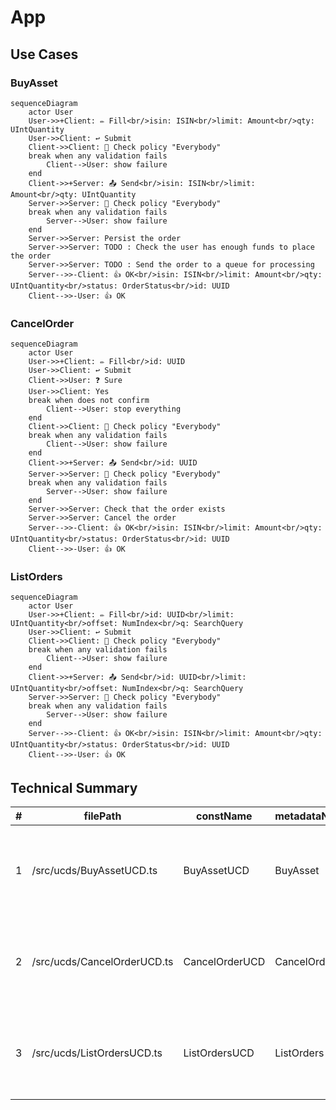 <!---
    All this code has been auto generated.
    DO NOT EDIT.
    Or be prepared to see all your changes erased at the next generation.
-->

# App

## Use Cases

### BuyAsset

```mermaid
sequenceDiagram
    actor User
    User->>+Client: ✏️ Fill<br/>isin: ISIN<br/>limit: Amount<br/>qty: UIntQuantity
    User->>Client: ↩️ Submit
    Client->>Client: 🔐 Check policy "Everybody"
    break when any validation fails
        Client-->User: show failure
    end
    Client->>+Server: 📤 Send<br/>isin: ISIN<br/>limit: Amount<br/>qty: UIntQuantity
    Server->>Server: 🔐 Check policy "Everybody"
    break when any validation fails
        Server-->User: show failure
    end
    Server->>Server: Persist the order
    Server->>Server: TODO : Check the user has enough funds to place the order
    Server->>Server: TODO : Send the order to a queue for processing
    Server-->>-Client: 👍 OK<br/>isin: ISIN<br/>limit: Amount<br/>qty: UIntQuantity<br/>status: OrderStatus<br/>id: UUID
    Client-->>-User: 👍 OK
```

### CancelOrder

```mermaid
sequenceDiagram
    actor User
    User->>+Client: ✏️ Fill<br/>id: UUID
    User->>Client: ↩️ Submit
    Client->>User: ❓ Sure
    User->>Client: Yes
    break when does not confirm
        Client-->User: stop everything
    end
    Client->>Client: 🔐 Check policy "Everybody"
    break when any validation fails
        Client-->User: show failure
    end
    Client->>+Server: 📤 Send<br/>id: UUID
    Server->>Server: 🔐 Check policy "Everybody"
    break when any validation fails
        Server-->User: show failure
    end
    Server->>Server: Check that the order exists
    Server->>Server: Cancel the order
    Server-->>-Client: 👍 OK<br/>isin: ISIN<br/>limit: Amount<br/>qty: UIntQuantity<br/>status: OrderStatus<br/>id: UUID
    Client-->>-User: 👍 OK
```

### ListOrders

```mermaid
sequenceDiagram
    actor User
    User->>+Client: ✏️ Fill<br/>id: UUID<br/>limit: UIntQuantity<br/>offset: NumIndex<br/>q: SearchQuery
    User->>Client: ↩️ Submit
    Client->>Client: 🔐 Check policy "Everybody"
    break when any validation fails
        Client-->User: show failure
    end
    Client->>+Server: 📤 Send<br/>id: UUID<br/>limit: UIntQuantity<br/>offset: NumIndex<br/>q: SearchQuery
    Server->>Server: 🔐 Check policy "Everybody"
    break when any validation fails
        Server-->User: show failure
    end
    Server-->>-Client: 👍 OK<br/>isin: ISIN<br/>limit: Amount<br/>qty: UIntQuantity<br/>status: OrderStatus<br/>id: UUID
    Client-->>-User: 👍 OK
```

## Technical Summary

|#|filePath|constName|metadataName|metadataAction|metadataBeta|metadataIcon|metadataNew|metadataSensitive|externalImports|internalImports|ioI|ioIFields|ioOPI0|ioOPI0Fields|ioOPI1|ioOPI1Fields|lifecycleClientPolicy|lifecycleServerPolicy|
|---|---|---|---|---|---|---|---|---|---|---|---|---|---|---|---|---|---|---|
|1|/src/ucds/BuyAssetUCD.ts|BuyAssetUCD|BuyAsset|Create||plus|||libmodulor|../lib/order.js<br>../lib/TISIN.js<br>../manifest.js<br>./BuyAssetServerMain.js|BuyAssetInput|isin: UCInputFieldValue&#60;ISIN&#62;<br>limit: UCInputFieldValue&#60;Amount&#62;<br>qty: UCInputFieldValue&#60;UIntQuantity&#62;|BuyAssetOPI0|isin: ISIN<br>limit: Amount<br>qty: UIntQuantity<br>status: OrderStatus<br>id: UUID|||Everybody|Everybody|
|2|/src/ucds/CancelOrderUCD.ts|CancelOrderUCD|CancelOrder|Delete||circle-xmark||true|libmodulor|../lib/order.js<br>../manifest.js<br>./CancelOrderServerMain.js|CancelOrderInput|id: UCInputFieldValue&#60;UUID&#62;|CancelOrderOPI0|isin: ISIN<br>limit: Amount<br>qty: UIntQuantity<br>status: OrderStatus<br>id: UUID|||Everybody|Everybody|
|3|/src/ucds/ListOrdersUCD.ts|ListOrdersUCD|ListOrders|List||list|||libmodulor|../lib/order.js<br>../manifest.js<br>./ListOrdersServerMain.js|ListOrdersInput|id: UCInputFieldValue&#60;UUID&#62;<br>limit: UCInputFieldValue&#60;UIntQuantity&#62;<br>offset: UCInputFieldValue&#60;NumIndex&#62;<br>q: UCInputFieldValue&#60;SearchQuery&#62;|ListOrdersOPI0|isin: ISIN<br>limit: Amount<br>qty: UIntQuantity<br>status: OrderStatus<br>id: UUID|||Everybody|Everybody|
